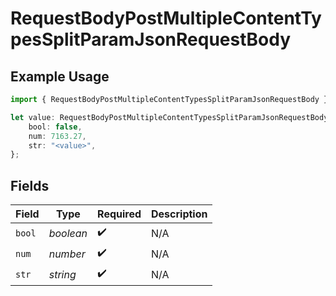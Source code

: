 # RequestBodyPostMultipleContentTypesSplitParamJsonRequestBody

## Example Usage

```typescript
import { RequestBodyPostMultipleContentTypesSplitParamJsonRequestBody } from "openapi/sdk/models/operations";

let value: RequestBodyPostMultipleContentTypesSplitParamJsonRequestBody = {
    bool: false,
    num: 7163.27,
    str: "<value>",
};
```

## Fields

| Field              | Type               | Required           | Description        |
| ------------------ | ------------------ | ------------------ | ------------------ |
| `bool`             | *boolean*          | :heavy_check_mark: | N/A                |
| `num`              | *number*           | :heavy_check_mark: | N/A                |
| `str`              | *string*           | :heavy_check_mark: | N/A                |